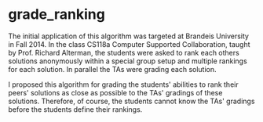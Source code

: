 grade_ranking
=============

The initial application of this algorithm was targeted at Brandeis University in Fall 2014. In the class CS118a Computer Supported Collaboration, taught by Prof. Richard Alterman, the students were asked to rank each others solutions anonymously within a special group setup and multiple rankings for each solution. In parallel the TAs were grading each solution.

I proposed this algorithm for grading the students' abilities to rank their peers' solutions as close as possible to the TAs' gradings of these solutions. Therefore, of course, the students cannot know the TAs' gradings before the students define their rankings.
